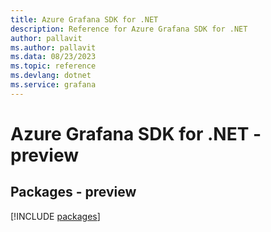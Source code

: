 ```yaml
---
title: Azure Grafana SDK for .NET
description: Reference for Azure Grafana SDK for .NET
author: pallavit
ms.author: pallavit
ms.data: 08/23/2023
ms.topic: reference
ms.devlang: dotnet
ms.service: grafana
---
```

# Azure Grafana SDK for .NET - preview
## Packages - preview
[!INCLUDE [packages](grafana-index.md)]